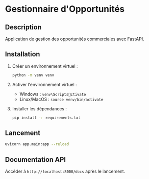 # Gestionnaire d'Opportunités

## Description
Application de gestion des opportunités commerciales avec FastAPI.

## Installation
1. Créer un environnement virtuel :
   ```bash
   python -m venv venv
   ```

2. Activer l'environnement virtuel :
   - Windows : `venv\Scriptsctivate`
   - Linux/MacOS : `source venv/bin/activate`

3. Installer les dépendances :
   ```bash
   pip install -r requirements.txt
   ```

## Lancement
```bash
uvicorn app.main:app --reload
```

## Documentation API
Accéder à `http://localhost:8000/docs` après le lancement.
